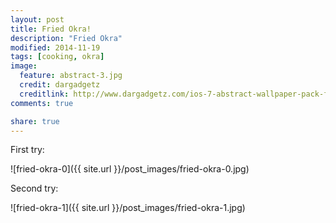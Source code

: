 ```yaml
---
layout: post
title: Fried Okra!
description: "Fried Okra"
modified: 2014-11-19
tags: [cooking, okra]
image:
  feature: abstract-3.jpg
  credit: dargadgetz
  creditlink: http://www.dargadgetz.com/ios-7-abstract-wallpaper-pack-for-iphone-5-and-ipod-touch-retina/
comments: true

share: true
---
```


First try:

![fried-okra-0]({{ site.url }}/post_images/fried-okra-0.jpg)

Second try:

![fried-okra-1]({{ site.url }}/post_images/fried-okra-1.jpg)
